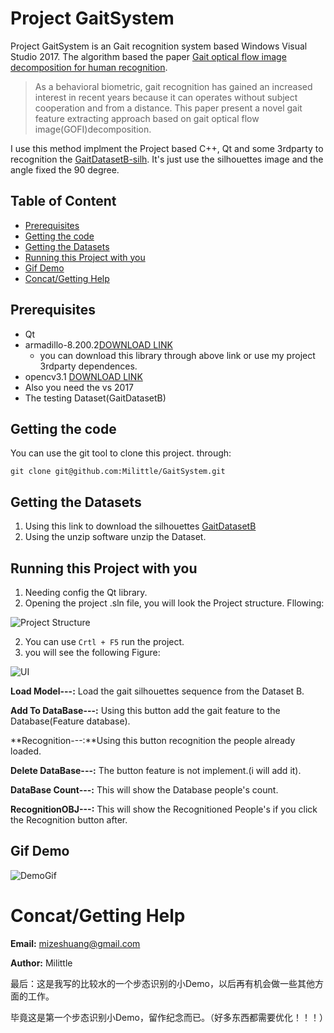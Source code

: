 # Project GaitSystem

Project GaitSystem is an Gait recognition system based Windows Visual Studio 2017. The algorithm based the paper  [Gait optical flow image decomposition for human recognition](https://ieeexplore.ieee.org/document/7560427). 

>As a behavioral biometric, gait recognition has gained an increased interest in recent years because it can operates without subject cooperation and from a distance. This paper present a novel gait feature extracting approach based on gait optical flow image(GOFI)decomposition.

I use this method implment the Project based C++, Qt and some 3rdparty to recognition the [GaitDatasetB-silh](http://www.cbsr.ia.ac.cn/users/szheng/?page_id=71). It's just use the silhouettes image and the angle fixed the 90 degree.

## Table of Content

* [Prerequisites](#prerequisites)
* [Getting the code](#getting-the-code)
* [Getting the Datasets](#getting-the-datasets)
* [Running this Project with you](#running-this-project-with-you)
* [Gif Demo](#gif-demo)
* [Concat/Getting Help](#concat/getting-help)

## Prerequisites

* Qt
* armadillo-8.200.2[DOWNLOAD LINK](http://arma.sourceforge.net/download.html)
  * you can download this library through above link or use my project 3rdparty dependences.
* opencv3.1 [DOWNLOAD LINK](https://sourceforge.net/projects/opencvlibrary/files/opencv-win/3.1.0/opencv-3.1.0.exe/download)
* Also you need the vs 2017
* The testing Dataset(GaitDatasetB)

## Getting the code

You can use the git tool to clone this project. through:

```shell
git clone git@github.com:Milittle/GaitSystem.git
```

## Getting the Datasets

1. Using this link to download the silhouettes [GaitDatasetB](http://www.cbsr.ia.ac.cn/GaitDatasetB-silh.zip)
2. Using the unzip software unzip the Dataset.

## Running this Project with you

1. Needing config the Qt library.
2. Opening the project .sln file, you will look the Project structure. Fllowing:

![Project Structure](https://s1.ax1x.com/2018/10/17/idTj8f.png)

2. You can use `Crtl + F5` run the project.
3. you will see the following Figure:

![UI](https://s1.ax1x.com/2018/10/17/id79bj.png)

**Load Model---:** Load the gait silhouettes sequence from the Dataset B.

**Add To DataBase---:** Using this button add the gait feature to the Database(Feature database).

**Recognition---:**Using this button recognition the people already loaded.

**Delete DataBase---:** The button feature is not implement.(i will add it).

**DataBase Count---:** This will show the Database people's count.

**RecognitionOBJ---:** This will show the Recognitioned People's if you click the Recognition button after.

## Gif Demo

![DemoGif](https://s1.ax1x.com/2018/10/17/id7fds.gif)

# Concat/Getting Help

**Email:** mizeshuang@gmail.com

**Author:** Milittle

最后：这是我写的比较水的一个步态识别的小Demo，以后再有机会做一些其他方面的工作。

毕竟这是第一个步态识别小Demo，留作纪念而已。（好多东西都需要优化！！！）